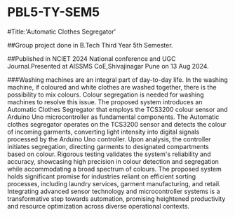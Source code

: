 # PBL5-TY-SEM5

#Title:'Automatic Clothes Segregator' 

##Group project done in B.Tech Third Year 5th Semester.

##Published in NCIET 2024 National conference and UGC Journal.Presented at AISSMS CoE,Shivajinagar Pune on 13 Aug 2024.

###Washing machines are an integral part of day-to-day life. In the washing machine, if coloured and white clothes are washed together, there is the possibility to mix colours. Colour segregation is needed for washing machines to resolve this issue. The proposed system introduces an Automatic Clothes Segregator that employs the TCS3200 colour sensor and Arduino Uno microcontroller as fundamental components. The Automatic clothes segregator operates on the TCS3200 sensor and detects the colour of incoming garments, converting light intensity into digital signals processed by the Arduino Uno controller. Upon analysis, the controller initiates segregation, directing garments to designated compartments based on colour. Rigorous testing validates the system's reliability and accuracy, showcasing high precision in colour detection and segregation while accommodating a broad spectrum of colours. The proposed system holds significant promise for industries reliant on efficient sorting processes, including laundry services, garment manufacturing, and retail. Integrating advanced sensor technology and microcontroller systems is a transformative step towards automation, promising heightened productivity and resource optimization across diverse operational contexts.

